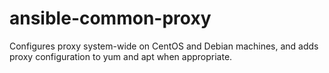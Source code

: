 # ansible-common-proxy

Configures proxy system-wide on CentOS and Debian machines, and adds proxy configuration to yum and apt when appropriate.
